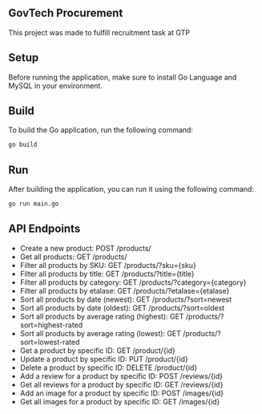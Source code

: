 ## GovTech Procurement

This project was made to fulfill recruitment task at GTP

## Setup

Before running the application, make sure to install Go Language and MySQL in your environment.

## Build

To build the Go application, run the following command:

```bash
go build
```

## Run

After building the application, you can run it using the following command:

```bash
go run main.go
```

## API Endpoints

- Create a new product: POST /products/
- Get all products: GET /products/
- Filter all products by SKU: GET /products/?sku={sku}
- Filter all products by title: GET /products/?title={title}
- Filter all products by category: GET /products/?category={category}
- Filter all products by etalase: GET /products/?etalase={etalase}
- Sort all products by date (newest): GET /products/?sort=newest
- Sort all products by date (oldest): GET /products/?sort=oldest
- Sort all products by average rating (highest): GET /products/?sort=highest-rated
- Sort all products by average rating (lowest): GET /products/?sort=lowest-rated
- Get a product by specific ID: GET /product/{id}
- Update a product by specific ID: PUT /product/{id}
- Delete a product by specific ID: DELETE /product/{id}
- Add a review for a product by specific ID: POST /reviews/{id}
- Get all reviews for a product by specific ID: GET /reviews/{id}
- Add an image for a product by specific ID: POST /images/{id}
- Get all images for a product by specific ID: GET /images/{id}
